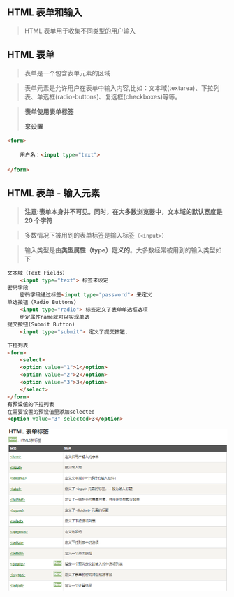 ## HTML 表单和输入

> HTML 表单用于收集不同类型的用户输入

## HTML 表单

> 表单是一个包含表单元素的区域

> 表单元素是允许用户在表单中输入内容,比如：文本域(textarea)、下拉列表、单选框(radio-buttons)、复选框(checkboxes)等等。

> **表单使用表单标签 <form> 来设置**

```html
<form>

    用户名：<input type="text">

</form>
```

## HTML 表单 - 输入元素

> **注意:表单本身并不可见。同时，在大多数浏览器中，文本域的默认宽度是 20 个字符**

> 多数情况下被用到的表单标签是输入标签`（<input>）`

> 输入类型是由**类型属性（type）定义的**。大多数经常被用到的输入类型如下

```html
文本域（Text Fields）
    <input type="text"> 标签来设定
密码字段
    密码字段通过标签<input type="password"> 来定义
单选按钮（Radio Buttons）
    <input type="radio"> 标签定义了表单单选框选项
    给定属性name就可以实现单选
提交按钮(Submit Button)
    <input type="submit"> 定义了提交按钮.
```

```html
下拉列表
<form>
    <select>
    <option value="1">1</option>
    <option value="2">2</option>
    <option value="3">3</option>
    </select>
</form>
有预设值的下拉列表
在需要设置的预设值里添加selected
<option value="3" selected>3</option>
```

![Image](HTML表单.assets/Image.png)